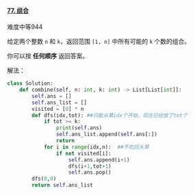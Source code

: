 #### [77. 组合](https://leetcode-cn.com/problems/combinations/)

难度中等944

给定两个整数 `n` 和 `k`，返回范围 `[1, n]` 中所有可能的 `k` 个数的组合。

你可以按 **任何顺序** 返回答案。

解法：

```python
class Solution:
    def combine(self, n: int, k: int) -> List[List[int]]:
        self.ans = []
        self.ans_list = []
        visited = [0] * n
        def dfs(idx,tot): ##只能从第idx个开始，现在已经放了tot个
            if tot >= k: 
                print(self.ans)
                self.ans_list.append(self.ans[:])
                return 
            for i in range(idx,n):  ##不吃回头草
                if not visited[i]:
                    self.ans.append(i+1)
                    dfs(i+1,tot+1)
                    self.ans.pop()
        dfs(0,0)
        return self.ans_list
```

